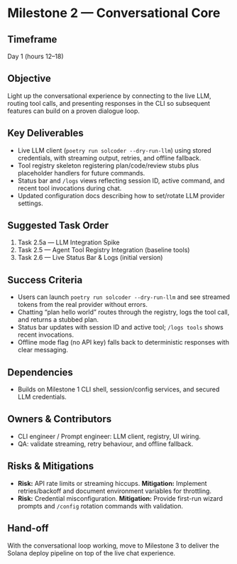 # Milestone 2 — Conversational Core

## Timeframe
Day 1 (hours 12–18)

## Objective
Light up the conversational experience by connecting to the live LLM, routing tool calls, and presenting responses in the CLI so subsequent features can build on a proven dialogue loop.

## Key Deliverables
- Live LLM client (`poetry run solcoder --dry-run-llm`) using stored credentials, with streaming output, retries, and offline fallback.
- Tool registry skeleton registering plan/code/review stubs plus placeholder handlers for future commands.
- Status bar and `/logs` views reflecting session ID, active command, and recent tool invocations during chat.
- Updated configuration docs describing how to set/rotate LLM provider settings.

## Suggested Task Order
1. Task 2.5a — LLM Integration Spike
2. Task 2.5 — Agent Tool Registry Integration (baseline tools)
3. Task 2.6 — Live Status Bar & Logs (initial version)

## Success Criteria
- Users can launch `poetry run solcoder --dry-run-llm` and see streamed tokens from the real provider without errors.
- Chatting “plan hello world” routes through the registry, logs the tool call, and returns a stubbed plan.
- Status bar updates with session ID and active tool; `/logs tools` shows recent invocations.
- Offline mode flag (no API key) falls back to deterministic responses with clear messaging.

## Dependencies
- Builds on Milestone 1 CLI shell, session/config services, and secured LLM credentials.

## Owners & Contributors
- CLI engineer / Prompt engineer: LLM client, registry, UI wiring.
- QA: validate streaming, retry behaviour, and offline fallback.

## Risks & Mitigations
- **Risk:** API rate limits or streaming hiccups. **Mitigation:** Implement retries/backoff and document environment variables for throttling.
- **Risk:** Credential misconfiguration. **Mitigation:** Provide first-run wizard prompts and `/config` rotation commands with validation.

## Hand-off
With the conversational loop working, move to Milestone 3 to deliver the Solana deploy pipeline on top of the live chat experience.
